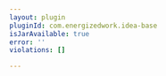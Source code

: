 ```yaml
---
layout: plugin
pluginId: com.energizedwork.idea-base
isJarAvailable: true
error: ''
violations: []

---
```

